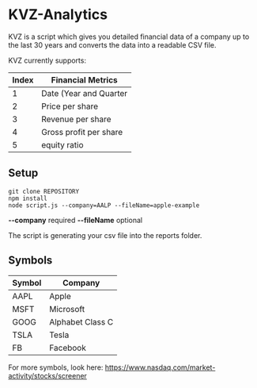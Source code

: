 # KVZ-Analytics

KVZ is a script which gives you detailed financial data of a company up to the last 30 years and converts the data into a readable CSV file.

KVZ currently supports:

| Index | Financial Metrics |
| ----------- | ----------- |
| 1 | Date (Year and Quarter |
| 2 | Price per share |
| 3 | Revenue per share |
| 4 | Gross profit per share |
| 5 | equity ratio |

## Setup

```
git clone REPOSITORY
npm install
node script.js --company=AALP --fileName=apple-example  
```

**--company** required 
**--fileName** optional

The script is generating your csv file into the reports folder.


## Symbols

| Symbol | Company |
| ----------- | ----------- |
| AAPL | Apple |
| MSFT | Microsoft |
| GOOG | Alphabet Class C |
| TSLA | Tesla |
| FB | Facebook |

For more symbols, look here: https://www.nasdaq.com/market-activity/stocks/screener
